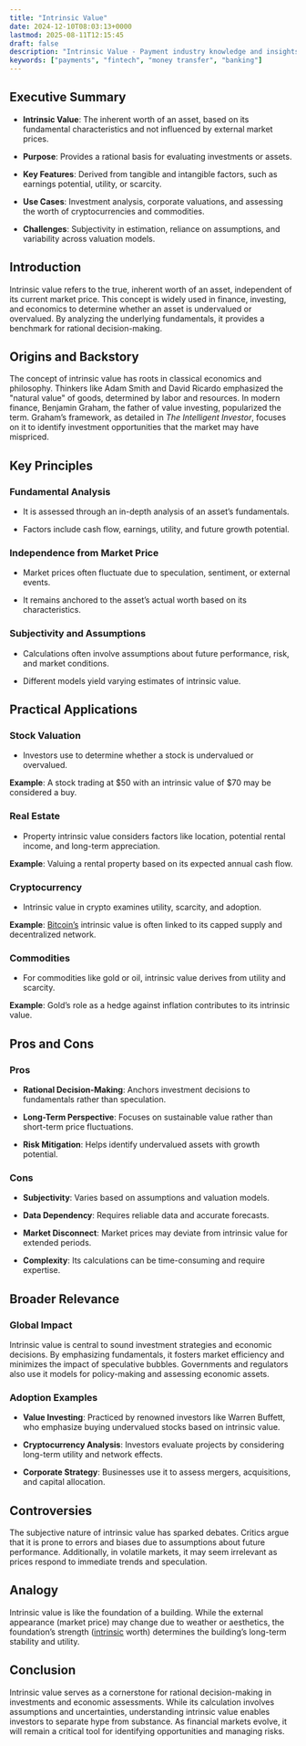 ```yaml
---
title: "Intrinsic Value"
date: 2024-12-10T08:03:13+0000
lastmod: 2025-08-11T12:15:45
draft: false
description: "Intrinsic Value - Payment industry knowledge and insights"
keywords: ["payments", "fintech", "money transfer", "banking"]
---
```


## Executive Summary

- **Intrinsic Value**: The inherent worth of an asset, based on its fundamental characteristics and not influenced by external market prices.

- **Purpose**: Provides a rational basis for evaluating investments or assets.

- **Key Features**: Derived from tangible and intangible factors, such as earnings potential, utility, or scarcity.

- **Use Cases**: Investment analysis, corporate valuations, and assessing the worth of cryptocurrencies and commodities.

- **Challenges**: Subjectivity in estimation, reliance on assumptions, and variability across valuation models.

## Introduction

Intrinsic value refers to the true, inherent worth of an asset, independent of its current market price. This concept is widely used in finance, investing, and economics to determine whether an asset is undervalued or overvalued. By analyzing the underlying fundamentals, it provides a benchmark for rational decision-making.

## Origins and Backstory

The concept of intrinsic value has roots in classical economics and philosophy. Thinkers like Adam Smith and David Ricardo emphasized the "natural value" of goods, determined by labor and resources. In modern finance, Benjamin Graham, the father of value investing, popularized the term. Graham’s framework, as detailed in *The Intelligent Investor*, focuses on it to identify investment opportunities that the market may have mispriced.

## Key Principles

### Fundamental Analysis

- It is assessed through an in-depth analysis of an asset’s fundamentals.

- Factors include cash flow, earnings, utility, and future growth potential.

### Independence from Market Price

- Market prices often fluctuate due to speculation, sentiment, or external events.

- It remains anchored to the asset’s actual worth based on its characteristics.

### Subjectivity and Assumptions

- Calculations often involve assumptions about future performance, risk, and market conditions.

- Different models yield varying estimates of intrinsic value.

## Practical Applications 

### Stock Valuation

- Investors use to determine whether a stock is undervalued or overvalued.

**Example**: A stock trading at $50 with an intrinsic value of $70 may be considered a buy.

### Real Estate

- Property intrinsic value considers factors like location, potential rental income, and long-term appreciation.

**Example**: Valuing a rental property based on its expected annual cash flow.

### Cryptocurrency

- Intrinsic value in crypto examines utility, scarcity, and adoption.

**Example**: [Bitcoin’s](https://faisalkhanllc.xyz/resources/payments-wiki/b/bitcoin/) intrinsic value is often linked to its capped supply and decentralized network.

### Commodities

- For commodities like gold or oil, intrinsic value derives from utility and scarcity.

**Example**: Gold’s role as a hedge against inflation contributes to its intrinsic value.

## Pros and Cons

### Pros

- **Rational Decision-Making**: Anchors investment decisions to fundamentals rather than speculation.

- **Long-Term Perspective**: Focuses on sustainable value rather than short-term price fluctuations.

- **Risk Mitigation**: Helps identify undervalued assets with growth potential.

### Cons

- **Subjectivity**: Varies based on assumptions and valuation models.

- **Data Dependency**: Requires reliable data and accurate forecasts.

- **Market Disconnect**: Market prices may deviate from intrinsic value for extended periods.

- **Complexity**: Its calculations can be time-consuming and require expertise.

## Broader Relevance

### Global Impact

Intrinsic value is central to sound investment strategies and economic decisions. By emphasizing fundamentals, it fosters market efficiency and minimizes the impact of speculative bubbles. Governments and regulators also use it models for policy-making and assessing economic assets.

### Adoption Examples

- **Value Investing**: Practiced by renowned investors like Warren Buffett, who emphasize buying undervalued stocks based on intrinsic value.

- **Cryptocurrency Analysis**: Investors evaluate projects by considering long-term utility and network effects.

- **Corporate Strategy**: Businesses use it to assess mergers, acquisitions, and capital allocation.

## Controversies

The subjective nature of intrinsic value has sparked debates. Critics argue that it is prone to errors and biases due to assumptions about future performance. Additionally, in volatile markets, it may seem irrelevant as prices respond to immediate trends and speculation.

## Analogy

Intrinsic value is like the foundation of a building. While the external appearance (market price) may change due to weather or aesthetics, the foundation’s strength ([intrinsic](https://faisalkhanllc.xyz/resources/payments-wiki/i/intrinsic-utility/) worth) determines the building’s long-term stability and utility.

## Conclusion

Intrinsic value serves as a cornerstone for rational decision-making in investments and economic assessments. While its calculation involves assumptions and uncertainties, understanding intrinsic value enables investors to separate hype from substance. As financial markets evolve, it will remain a critical tool for identifying opportunities and managing risks.
